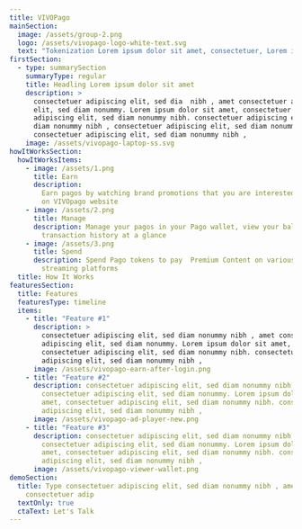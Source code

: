 ```yaml
---
title: VIVOPago
mainSection:
  image: /assets/group-2.png
  logo: /assets/vivopago-logo-white-text.svg
  text: "Tokenization Lorem ipsum dolor sit amet, consectetuer, Lorem ipsum "
firstSection:
  - type: summarySection
    summaryType: regular
    title: Headling Lorem ipsum dolor sit amet
    description: >
      consectetuer adipiscing elit, sed dia  nibh , amet consectetuer adipiscing
      elit, sed diam nonummy. Lorem ipsum dolor sit amet, consectetuer
      adipiscing elit, sed diam nonummy nibh. consectetuer adipiscing elit, sed
      diam nonummy nibh , consectetuer adipiscing elit, sed diam nonummy nibh.
      consectetuer adipiscing elit, sed diam nonummy nibh ,
    image: /assets/vivopago-laptop-ss.svg
howItWorksSection:
  howItWorksItems:
    - image: /assets/1.png
      title: Earn
      description:
        Earn pagos by watching brand promotions that you are interested in
        on VIVOpago website
    - image: /assets/2.png
      title: Manage
      description: Manage your pagos in your Pago wallet, view your balance and
        transaction history at a glance
    - image: /assets/3.png
      title: Spend
      description: Spend Pago tokens to pay  Premium Content on various video
        streaming platforms
  title: How It Works
featuresSection:
  title: Features
  featuresType: timeline
  items:
    - title: "Feature #1"
      description: >
        consectetuer adipiscing elit, sed diam nonummy nibh , amet consectetuer
        adipiscing elit, sed diam nonummy. Lorem ipsum dolor sit amet,
        consectetuer adipiscing elit, sed diam nonummy nibh. consectetuer
        adipiscing elit, sed diam nonummy nibh ,
      image: /assets/vivopago-earn-after-login.png
    - title: "Feature #2"
      description: consectetuer adipiscing elit, sed diam nonummy nibh , amet
        consectetuer adipiscing elit, sed diam nonummy. Lorem ipsum dolor sit
        amet, consectetuer adipiscing elit, sed diam nonummy nibh. consectetuer
        adipiscing elit, sed diam nonummy nibh ,
      image: /assets/vivopago-ad-player-new.png
    - title: "Feature #3"
      description: consectetuer adipiscing elit, sed diam nonummy nibh , amet
        consectetuer adipiscing elit, sed diam nonummy. Lorem ipsum dolor sit
        amet, consectetuer adipiscing elit, sed diam nonummy nibh. consectetuer
        adipiscing elit, sed diam nonummy nibh ,
      image: /assets/vivopago-viewer-wallet.png
demoSection:
  title: Type consectetuer adipiscing elit, sed diam nonummy nibh , amet
    consectetuer adip
  textOnly: true
  ctaText: Let's Talk
---
```

